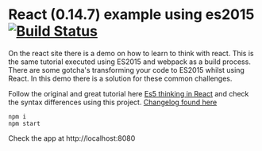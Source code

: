 # React (0.14.7) example using es2015 [![Build Status](https://travis-ci.org/code0wl/react-example-es2015.svg?branch=master)](https://travis-ci.org/Ositoozy/react-example-es2015)

On the react site there is a demo on how to learn to think with react. This is the same tutorial executed using ES2015 and webpack as a build process. There are some gotcha's transforming your code to ES2015 whilst using React. In this demo there is a solution for these common challenges.

Follow the original and great tutorial here 
[Es5 thinking in React](https://facebook.github.io/react/docs/thinking-in-react.html) and check the syntax differences using this project.
[Changelog found here](https://facebook.github.io/react/blog/2015/12/29/react-v0.14.4.html)

```
npm i 
npm start 
```

Check the app at http://localhost:8080
